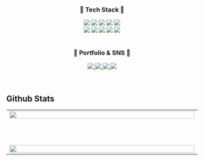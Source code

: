 <div align=center>
	<h3>📌 Tech Stack 📌</h3>
</div>
<div align="center">
  <span><img src="https://img.shields.io/badge/-HTML5-E34F26?style=for-the-badge&logo=HTML5&logoColor=white"></span>
  <span><img src="https://img.shields.io/badge/-CSS3-1572B6?style=for-the-badge&logo=CSS3&logoColor=white"></span>
  <span><img src="https://img.shields.io/badge/-JavaScript-F7DF1E?style=for-the-badge&logo=JavaScript&logoColor=white"></span>
  <span><img src="https://img.shields.io/badge/-Sass-CC6699?style=for-the-badge&logo=Sass&logoColor=white"></span>
  <span><img src="https://img.shields.io/badge/-gulp-CF4647?style=for-the-badge&logo=Gulp&logoColor=white"></span>
  <br />
  <span><img src="https://img.shields.io/badge/TypeScript-007ACC?style=for-the-badge&logo=typescript&logoColor=white"></span>
  <span><img src="https://img.shields.io/badge/-React-23F7DF1E?style=for-the-badge&logo=React&logoColor=white&color=61DAFB"></span>
  <span><img src="https://img.shields.io/badge/-ReactRouter-23F7DF1E?style=for-the-badge&logo=ReactRouter&logoColor=white&color=CA4245"></span>
  <span><img src="https://img.shields.io/badge/-Next.js-23F7DF1E?style=for-the-badge&logo=Next.js&logoColor=white&color=000000"></span>
  <span><img src="https://img.shields.io/badge/-styledComponents-23F7DF1E?style=for-the-badge&logo=styledComponents&logoColor=white&color=DB7093"></span>
</div>
<br>
<div align=center>
	<h3>🌊 Portfolio & SNS 🌊</h3>
</div>
<div align=center>
	<a href="http://bibiboy.co.kr">
		<img src="https://img.shields.io/badge/Portfolio-FF3633?style=for-the-badge&logo=Micro.blog&logoColor=white" />
	</a>
	<a href="https://velog.io/@bibiboy">
		<img src="https://img.shields.io/badge/velog-20C997?style=for-the-badge&logo=Velog&logoColor=white" />
	</a>
	<a href="https://www.instagram.com/barnesquiat/">
		<img src="https://img.shields.io/badge/instagram-E4405F?style=for-the-badge&logo=Instagram&logoColor=white" />
	</a>
	<a href="mailto:barnesquiat@gmail.com">
		<img src="https://img.shields.io/badge/Mail-EA4335?style=for-the-badge&logo=Gmail&logoColor=white" />
	</a>
	<br>
</div>
<br />
<br />
<!--
<div align=center>
  <img src="https://github-readme-stats.vercel.app/api?username=chromeheartz&show_icons=true">
</div>
-->

## Github Stats  
<table><tr><td valign="top" width="50%">

<img src="https://github-readme-stats.vercel.app/api?username=chromeheartz&show_icons=true&count_private=true&hide_border=true" align="left" style="width: 100%" />

	</td><td valign="top" width="50%">

<img src="https://github-readme-stats.vercel.app/api/top-langs/?username=chromeheartz&hide_border=true&layout=compact" align="left" style="width: 100%" />

</td></tr></table>  

<br/>  

